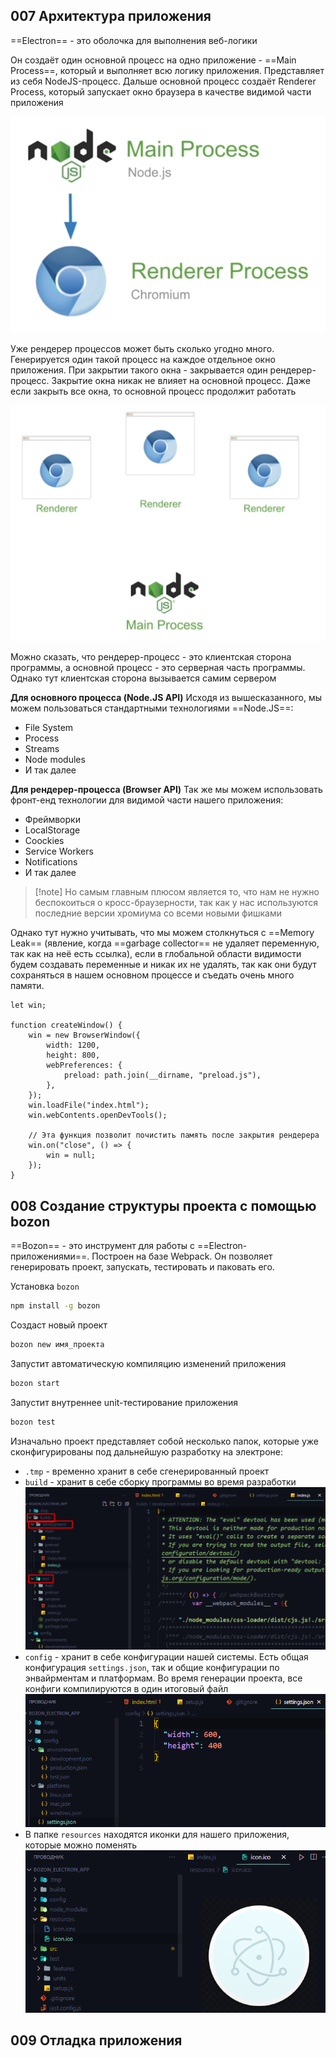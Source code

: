## 007 Архитектура приложения

==Electron== - это оболочка для выполнения веб-логики

Он создаёт один основной процесс на одно приложение - ==Main Process==, который и выполняет всю логику приложения. Представляет из себя NodeJS-процесс.
Дальше основной процесс создаёт Renderer Process, который запускает окно браузера в качестве видимой части приложения

![](_png/Pasted%20image%2020221112134957.png)

Уже рендерер процессов может быть сколько угодно много. Генерируется один такой процесс на каждое отдельное окно приложения.
При закрытии такого окна - закрывается один рендерер-процесс. Закрытие окна никак не влияет на основной процесс. Даже если закрыть все окна, то основной процесс продолжит работать

![](_png/Pasted%20image%2020221112135012.png)

Можно сказать, что рендерер-процесс - это клиентская сторона программы, а основной процесс - это серверная часть программы. Однако тут клиентская сторона вызывается самим сервером 

**Для основного процесса (Node.JS API)**
Исходя из вышесказанного, мы можем пользоваться стандартными технологиями ==Node.JS==:
- File System
- Process
- Streams
- Node modules
- И так далее

**Для рендерер-процесса (Browser API)**
Так же мы можем использовать фронт-енд технологии для видимой части нашего приложения:
- Фреймворки
- LocalStorage
- Coockies
- Service Workers
- Notifications
- И так далее

> [!note] Но самым главным плюсом является то, что нам не нужно беспокоиться о кросс-браузерности, так как у нас используются последние версии хромиума со всеми новыми фишками  

Однако тут нужно учитывать, что мы можем столкнуться с ==Memory Leak== (явление, когда ==garbage collector== не удаляет переменную, так как на неё есть ссылка), если в глобальной области видимости будем создавать переменные и никак их не удалять, так как они будут сохраняться в нашем основном процессе и съедать очень много памяти.

```JS
let win;

function createWindow() {
	win = new BrowserWindow({
		width: 1200,
		height: 800,
		webPreferences: {
			preload: path.join(__dirname, "preload.js"),
		},
	});
	win.loadFile("index.html");
	win.webContents.openDevTools();

	// Эта функция позволит почистить память после закрытия рендерера
	win.on("close", () => {
		win = null;
	});
}
```

## 008 Создание структуры проекта с помощью bozon

==Bozon== - это инструмент для работы с ==Electron-приложениями==. Построен на базе Webpack. Он позволяет генерировать проект, запускать, тестировать и паковать его.

Установка `bozon`

```bash
npm install -g bozon
```

Создаст новый проект

```bash
bozon new имя_проекта
```

Запустит автоматическую компиляцию изменений приложения

```bash
bozon start
```

Запустит внутреннее unit-тестирование приложения

```bash
bozon test
```

Изначально проект представляет собой несколько папок, которые уже сконфигурированы под дальнейшую разработку на электроне:
- `.tmp` - временно хранит в себе сгенерированный проект 
- `build` - хранит в себе сборку программы во время разработки
![](_png/Pasted%20image%2020221112150023.png)
- `config` - хранит в себе конфигурации нашей системы. Есть общая конфигурация `settings.json`, так и общие конфигурации по энвайрментам и платформам. Во время генерации проекта, все конфиги компилируются в один итоговый файл
![](_png/Pasted%20image%2020221112145940.png)
- В папке `resources` находятся иконки для нашего приложения, которые можно поменять
![](_png/Pasted%20image%2020221112150654.png)





## 009 Отладка приложения









